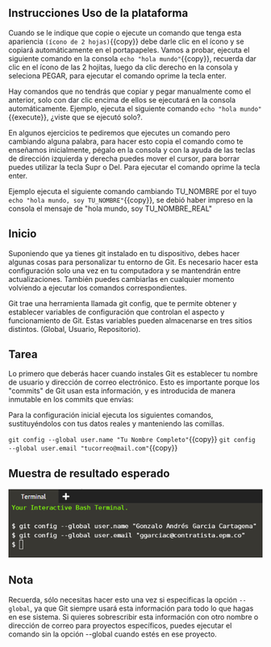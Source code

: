 ## Instrucciones Uso de la plataforma

Cuando se le indique que copie o ejecute un comando que tenga esta apariencia `(ícono de 2 hojas)`{{copy}} debe darle clic en el ícono y se copiará automáticamente en el portapapeles. Vamos a probar, ejecuta el siguiente comando en la consola `echo "hola mundo"`{{copy}}, recuerda dar clic en el ícono de las 2 hojitas, luego da clic derecho en la consola y seleciona PEGAR, para ejecutar el comando oprime la tecla enter.

Hay comandos que no tendrás que copiar y pegar manualmente como el anterior, solo con dar clic encima de ellos se ejecutará en la consola automáticamente. Ejemplo, ejecuta el siguiente comando `echo "hola mundo"`{{execute}}, ¿viste que se ejecutó solo?.

En algunos ejercicios te pediremos que ejecutes un comando pero cambiando alguna palabra, para hacer esto copia el comando como te enseñamos inicialmente, pégalo en la consola y con la ayuda de las teclas de dirección izquierda y derecha puedes mover el cursor, para borrar puedes utilizar la tecla Supr o Del. Para ejecutar el comando oprime la tecla enter.

Ejemplo ejecuta el siguiente comando cambiando TU_NOMBRE por el tuyo `echo "hola mundo, soy TU_NOMBRE"`{{copy}}, se debió haber impreso en la consola el mensaje de "hola mundo, soy TU_NOMBRE_REAL"


## Inicio

Suponiendo que ya tienes git instalado en tu dispositivo, debes hacer algunas cosas para personalizar tu entorno de Git. Es necesario hacer esta configuración solo una vez en tu computadora y se mantendrán entre actualizaciones. También puedes cambiarlas en cualquier momento volviendo a ejecutar los comandos correspondientes.

Git trae una herramienta llamada git config, que te permite obtener y establecer variables de
configuración que controlan el aspecto y funcionamiento de Git. Estas variables pueden
almacenarse en tres sitios distintos. (Global, Usuario, Repositorio).

## Tarea

Lo primero que deberás hacer cuando instales Git es establecer tu nombre de usuario y dirección
de correo electrónico. Esto es importante porque los "commits" de Git usan esta información, y es
introducida de manera inmutable en los commits que envías:

Para la configuración inicial ejecuta los siguientes comandos, sustituyéndolos con tus datos reales y manteniendo las comillas.

`git config --global user.name "Tu Nombre Completo"`{{copy}}
`git config --global user.email "tucorreo@mail.com"`{{copy}}

## Muestra de resultado esperado

![Resultado esperado](./assets/1.png)

## Nota

Recuerda, sólo necesitas hacer esto una vez si especificas la opción `--global`, ya que Git siempre
usará esta información para todo lo que hagas en ese sistema. Si quieres sobrescribir esta
información con otro nombre o dirección de correo para proyectos específicos, puedes ejecutar el
comando sin la opción --global cuando estés en ese proyecto.